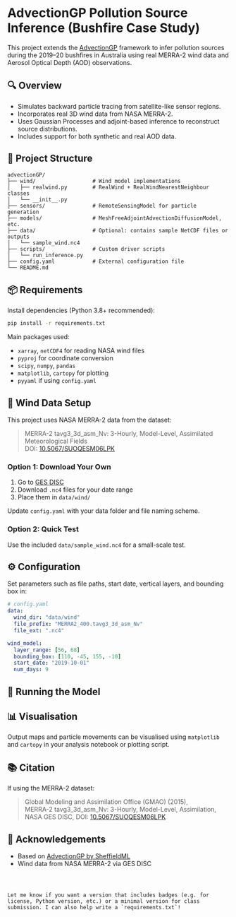 # AdvectionGP Pollution Source Inference (Bushfire Case Study)

This project extends the [AdvectionGP](https://github.com/SheffieldML/advectionGP) framework to infer pollution sources during the 2019–20 bushfires in Australia using real MERRA-2 wind data and Aerosol Optical Depth (AOD) observations.

## 🔍 Overview

- Simulates backward particle tracing from satellite-like sensor regions.
- Incorporates real 3D wind data from NASA MERRA-2.
- Uses Gaussian Processes and adjoint-based inference to reconstruct source distributions.
- Includes support for both synthetic and real AOD data.

## 📁 Project Structure

```plaintext
advectionGP/
├── wind/                  # Wind model implementations
│   ├── realwind.py        # RealWind + RealWindNearestNeighbour classes
│   └── __init__.py
├── sensors/               # RemoteSensingModel for particle generation
├── models/                # MeshFreeAdjointAdvectionDiffusionModel, etc.
├── data/                  # Optional: contains sample NetCDF files or outputs
│   └── sample_wind.nc4
├── scripts/               # Custom driver scripts
│   └── run_inference.py
├── config.yaml            # External configuration file
└── README.md
```

## 📦 Requirements

Install dependencies (Python 3.8+ recommended):

```bash
pip install -r requirements.txt
```

Main packages used:
- `xarray`, `netCDF4` for reading NASA wind files
- `pyproj` for coordinate conversion
- `scipy`, `numpy`, `pandas`
- `matplotlib`, `cartopy` for plotting
- `pyyaml` if using `config.yaml`

## 📂 Wind Data Setup

This project uses NASA MERRA-2 data from the dataset:

> MERRA-2 tavg3_3d_asm_Nv: 3-Hourly, Model-Level, Assimilated Meteorological Fields  
> DOI: [10.5067/SUOQESM06LPK](https://doi.org/10.5067/SUOQESM06LPK)

### Option 1: Download Your Own

1. Go to [GES DISC](https://disc.gsfc.nasa.gov/datasets/M2T3NVASM_5.12.4/summary)
2. Download `.nc4` files for your date range
3. Place them in `data/wind/`

Update `config.yaml` with your data folder and file naming scheme.

### Option 2: Quick Test

Use the included `data/sample_wind.nc4` for a small-scale test.

## ⚙️ Configuration

Set parameters such as file paths, start date, vertical layers, and bounding box in:

```yaml
# config.yaml
data:
  wind_dir: "data/wind"
  file_prefix: "MERRA2_400.tavg3_3d_asm_Nv"
  file_ext: ".nc4"

wind_model:
  layer_range: [56, 68]
  bounding_box: [110, -45, 155, -10]
  start_date: "2019-10-01"
  num_days: 9
```

## 🚀 Running the Model



## 📊 Visualisation

Output maps and particle movements can be visualised using `matplotlib` and `cartopy` in your analysis notebook or plotting script.

## 📚 Citation

If using the MERRA-2 dataset:

> Global Modeling and Assimilation Office (GMAO) (2015),  
> MERRA-2 tavg3\_3d\_asm\_Nv: 3-Hourly, Model-Level, Assimilation,  
> NASA GES DISC, DOI: [10.5067/SUOQESM06LPK](https://doi.org/10.5067/SUOQESM06LPK)

## 🧠 Acknowledgements

- Based on [AdvectionGP by SheffieldML](https://github.com/SheffieldML/advectionGP)
- Wind data from NASA MERRA-2 via GES DISC
```



Let me know if you want a version that includes badges (e.g. for license, Python version, etc.) or a minimal version for class submission. I can also help write a `requirements.txt`!
